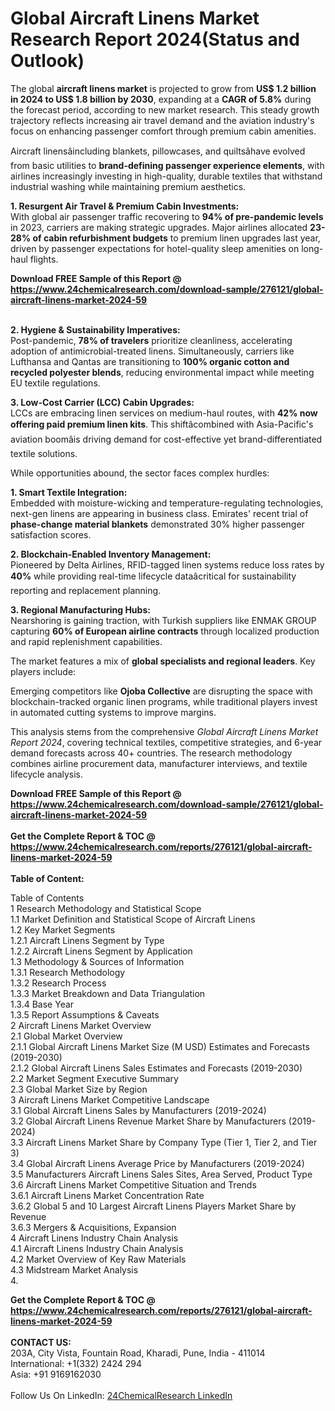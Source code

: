 <h1>Global Aircraft Linens Market Research Report 2024(Status and Outlook)</h1><p>The global <strong>aircraft linens market</strong> is projected to grow from <strong>US$ 1.2 billion in 2024 to US$ 1.8 billion by 2030</strong>, expanding at a <strong>CAGR of 5.8%</strong> during the forecast period, according to new market research. This steady growth trajectory reflects increasing air travel demand and the aviation industry's focus on enhancing passenger comfort through premium cabin amenities.</p><p>Aircraft linensâincluding blankets, pillowcases, and quiltsâhave evolved from basic utilities to <strong>brand-defining passenger experience elements</strong>, with airlines increasingly investing in high-quality, durable textiles that withstand industrial washing while maintaining premium aesthetics.</p><p><strong>1. Resurgent Air Travel &amp; Premium Cabin Investments:</strong><br>
With global air passenger traffic recovering to <strong>94% of pre-pandemic levels</strong> in 2023, carriers are making strategic upgrades. Major airlines allocated <strong>23-28% of cabin refurbishment budgets</strong> to premium linen upgrades last year, driven by passenger expectations for hotel-quality sleep amenities on long-haul flights.</p><div><b>Download FREE Sample of this Report @ 
            <a href="https://www.24chemicalresearch.com/download-sample/276121/global-aircraft-linens-market-2024-59">
            https://www.24chemicalresearch.com/download-sample/276121/global-aircraft-linens-market-2024-59</a></b></div><br><p><strong>2. Hygiene &amp; Sustainability Imperatives:</strong><br>
Post-pandemic, <strong>78% of travelers</strong> prioritize cleanliness, accelerating adoption of antimicrobial-treated linens. Simultaneously, carriers like Lufthansa and Qantas are transitioning to <strong>100% organic cotton and recycled polyester blends</strong>, reducing environmental impact while meeting EU textile regulations.</p><p><strong>3. Low-Cost Carrier (LCC) Cabin Upgrades:</strong><br>
LCCs are embracing linen services on medium-haul routes, with <strong>42% now offering paid premium linen kits</strong>. This shiftâcombined with Asia-Pacific's aviation boomâis driving demand for cost-effective yet brand-differentiated textile solutions.</p><p>While opportunities abound, the sector faces complex hurdles:</p><p><strong>1. Smart Textile Integration:</strong><br>
Embedded with moisture-wicking and temperature-regulating technologies, next-gen linens are appearing in business class. Emirates' recent trial of <strong>phase-change material blankets</strong> demonstrated 30% higher passenger satisfaction scores.</p><p><strong>2. Blockchain-Enabled Inventory Management:</strong><br>
Pioneered by Delta Airlines, RFID-tagged linen systems reduce loss rates by <strong>40%</strong> while providing real-time lifecycle dataâcritical for sustainability reporting and replacement planning.</p><p><strong>3. Regional Manufacturing Hubs:</strong><br>
Nearshoring is gaining traction, with Turkish suppliers like ENMAK GROUP capturing <strong>60% of European airline contracts</strong> through localized production and rapid replenishment capabilities.</p><p>The market features a mix of <strong>global specialists and regional leaders</strong>. Key players include:</p><p>Emerging competitors like <strong>Ojoba Collective</strong> are disrupting the space with blockchain-tracked organic linen programs, while traditional players invest in automated cutting systems to improve margins.</p><p>This analysis stems from the comprehensive <em>Global Aircraft Linens Market Report 2024</em>, covering technical textiles, competitive strategies, and 6-year demand forecasts across 40+ countries. The research methodology combines airline procurement data, manufacturer interviews, and textile lifecycle analysis.</p><div><b>Download FREE Sample of this Report @ 
            <a href="https://www.24chemicalresearch.com/download-sample/276121/global-aircraft-linens-market-2024-59">
            https://www.24chemicalresearch.com/download-sample/276121/global-aircraft-linens-market-2024-59</a></b></div><br><div><b>Get the Complete Report & TOC @ 
            <a href="https://www.24chemicalresearch.com/reports/276121/global-aircraft-linens-market-2024-59">
            https://www.24chemicalresearch.com/reports/276121/global-aircraft-linens-market-2024-59</a></b></div><br>
            <b>Table of Content:</b><p>Table of Contents<br />
1 Research Methodology and Statistical Scope<br />
1.1 Market Definition and Statistical Scope of Aircraft Linens<br />
1.2 Key Market Segments<br />
1.2.1 Aircraft Linens Segment by Type<br />
1.2.2 Aircraft Linens Segment by Application<br />
1.3 Methodology & Sources of Information<br />
1.3.1 Research Methodology<br />
1.3.2 Research Process<br />
1.3.3 Market Breakdown and Data Triangulation<br />
1.3.4 Base Year<br />
1.3.5 Report Assumptions & Caveats<br />
2 Aircraft Linens Market Overview<br />
2.1 Global Market Overview<br />
2.1.1 Global Aircraft Linens Market Size (M USD) Estimates and Forecasts (2019-2030)<br />
2.1.2 Global Aircraft Linens Sales Estimates and Forecasts (2019-2030)<br />
2.2 Market Segment Executive Summary<br />
2.3 Global Market Size by Region<br />
3 Aircraft Linens Market Competitive Landscape<br />
3.1 Global Aircraft Linens Sales by Manufacturers (2019-2024)<br />
3.2 Global Aircraft Linens Revenue Market Share by Manufacturers (2019-2024)<br />
3.3 Aircraft Linens Market Share by Company Type (Tier 1, Tier 2, and Tier 3)<br />
3.4 Global Aircraft Linens Average Price by Manufacturers (2019-2024)<br />
3.5 Manufacturers Aircraft Linens Sales Sites, Area Served, Product Type<br />
3.6 Aircraft Linens Market Competitive Situation and Trends<br />
3.6.1 Aircraft Linens Market Concentration Rate<br />
3.6.2 Global 5 and 10 Largest Aircraft Linens Players Market Share by Revenue<br />
3.6.3 Mergers & Acquisitions, Expansion<br />
4 Aircraft Linens Industry Chain Analysis<br />
4.1 Aircraft Linens Industry Chain Analysis<br />
4.2 Market Overview of Key Raw Materials<br />
4.3 Midstream Market Analysis<br />
4.</p><div><b>Get the Complete Report & TOC @ 
            <a href="https://www.24chemicalresearch.com/reports/276121/global-aircraft-linens-market-2024-59">
            https://www.24chemicalresearch.com/reports/276121/global-aircraft-linens-market-2024-59</a></b></div><br><b>CONTACT US:</b><br>
            203A, City Vista, Fountain Road, Kharadi, Pune, India - 411014<br>
            International: +1(332) 2424 294<br>
            Asia: +91 9169162030 <br><br>
            Follow Us On LinkedIn: <a href="https://www.linkedin.com/company/24chemicalresearch/">24ChemicalResearch LinkedIn</a>
